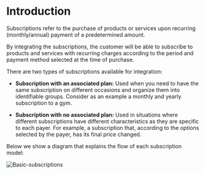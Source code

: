 # Introduction

Subscriptions refer to the purchase of products or services upon recurring (monthly/annual) payment of a predetermined amount.

By integrating the subscriptions, the customer will be able to subscribe to products and services with recurring charges according to the period and payment method selected at the time of purchase.

There are two types of subscriptions available for integration:

* **Subscription with an associated plan:** Used when you need to have the same subscription on different occasions and organize them into identifiable groups. Consider as an example a monthly and yearly subscription to a gym.

* **Subscription with no associated plan:** Used in situations where different subscriptions have different characteristics as they are specific to each payer. For example, a subscription that, according to the options selected by the payer, has its final price changed.

Below we show a diagram that explains the flow of each subscription model:

![Basic-subscriptions](/images/subscriptions/Integrations-EN.png)
